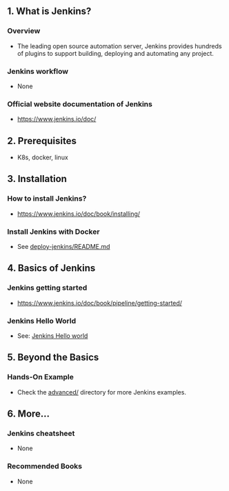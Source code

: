 ## 1. What is Jenkins?

### Overview

- The leading open source automation server, Jenkins provides hundreds of plugins to support building, deploying and automating any project.

### Jenkins workflow

- None

### Official website documentation of Jenkins

- https://www.jenkins.io/doc/

## 2. Prerequisites

- K8s, docker, linux

## 3. Installation

### How to install Jenkins?

- https://www.jenkins.io/doc/book/installing/

### Install Jenkins with Docker

- See [deploy-jenkins/README.md](../Jenkins/basic/deploy-jenkins/README.md)

## 4. Basics of Jenkins

### Jenkins getting started

- https://www.jenkins.io/doc/book/pipeline/getting-started/

### Jenkins Hello World

- See: [Jenkins Hello world](./basic/Jenkins-Hello-World.md)

## 5. Beyond the Basics

### Hands-On Example

- Check the [advanced/](./advanced/) directory for more Jenkins examples.

## 6. More...

### Jenkins cheatsheet

- None

### Recommended Books

- None
